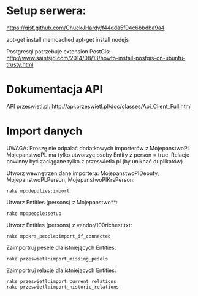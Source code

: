# Setup serwera:

https://gist.github.com/ChuckJHardy/f44dda5f94c6bbdba9a4

apt-get install memcached
apt-get install nodejs

Postgresql potrzebuje extension PostGis: http://www.saintsjd.com/2014/08/13/howto-install-postgis-on-ubuntu-trusty.html

# Dokumentacja API

API przeswietl.pl: http://api.przeswietl.pl/doc/classes/Api_Client_Full.html

# Import danych

UWAGA: Proszę nie odpalać dodatkowych importerów z MojepanstwoPL
MojepanstwoPL ma tylko utworzyc osoby Entity z person = true.
Relacje powinny być zaciągane tylko z przeswietla.pl (by uniknać duplikatów)

Utworz wewnętrzen dane importera: MojepanstwoPlDeputy, MojepanstwoPLPerson, MojepanstwoPlKrsPerson:

    rake mp:deputies:import

Utworz Entities (persons) z Mojepanstwo**:

    rake mp:people:setup

Utworz Entities (persons) z vendor/100richest.txt:

    rake mp:krs_people:import_if_connected

Zaimportruj pesele dla istniejących Entities:

    rake przeswietl:import_missing_pesels

Zaimportruj relacje dla istniejących Entities:

    rake przeswietl:import_current_relations
    rake przeswietl:import_historic_relations
